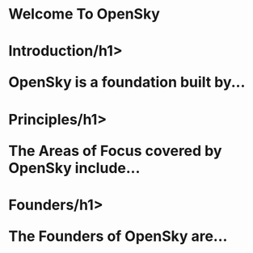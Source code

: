 # Welcome To OpenSky
<!DOCTYPE html>
<html>
<body>

<h1>Introduction/h1>

<p>OpenSky is a foundation built by...</p>

<h1>Principles/h1>

<p>The Areas of Focus covered by OpenSky include...</p>

<h1>Founders/h1>

<p>The Founders of OpenSky are...</p>

</body>
</html>
